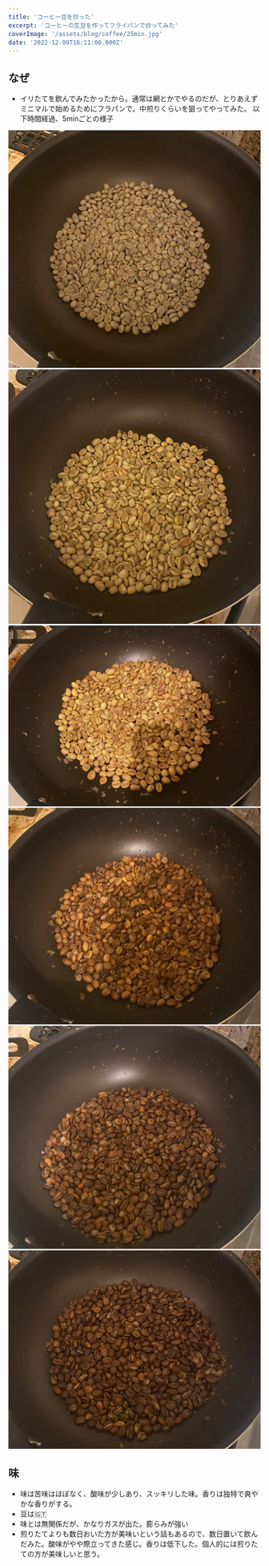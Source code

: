 ```yaml
---
title: 'コーヒー豆を炒った'
excerpt: 'コーヒーの生豆を作ってフライパンで炒ってみた'
coverImage: '/assets/blog/coffee/25min.jpg'
date: '2022-12-09T16:11:00.000Z'
---
```



## なぜ
- イリたてを飲んでみたかったから。通常は網とかでやるのだが、とりあえずミニマルで始めるためにフラパンで。中煎りくらいを狙ってやってみた。
以下時間経過、5minごとの様子

![0min](/assets/blog/coffee/0min.jpg)
![5min](/assets/blog/coffee/5min.jpg)
![10min](/assets/blog/coffee/10min.jpg)
![15min](/assets/blog/coffee/15min.jpg)
![20min](/assets/blog/coffee/20min.jpg)
![25min](/assets/blog/coffee/25min.jpg)

## 味
- 味は苦味はほぼなく、酸味が少しあり、スッキリした味。香りは独特で爽やかな香りがする。
- 豆は🇬🇹
- 味とは無関係だが、かなりガスが出た。膨らみが強い
- 煎りたてよりも数日おいた方が美味いという話もあるので、数日置いて飲んだみた。酸味がやや際立ってきた感じ。香りは低下した。個人的には煎りたての方が美味しいと思う。
